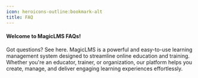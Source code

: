 ```yaml
---
icon: heroicons-outline:bookmark-alt
title: FAQ
---
```


#### Welcome to MagicLMS FAQs!
Got questions? See here. MagicLMS is a powerful and easy-to-use learning management system designed to streamline online education and training. Whether you're an educator, trainer, or organization, our platform helps you create, manage, and deliver engaging learning experiences effortlessly.


